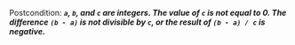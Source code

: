 Postcondition: ***`a`, `b`, and `c` are integers. The value of `c` is not equal to 0. The difference `(b - a)` is not divisible by `c`, or the result of `(b - a) / c` is negative.***